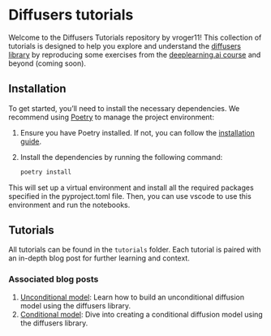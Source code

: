 # Diffusers tutorials

Welcome to the Diffusers Tutorials repository by vroger11! This collection of tutorials is designed to help you explore and understand the [diffusers library](https://github.com/huggingface/diffusers) by reproducing some exercises from the [deeplearning.ai course](https://www.deeplearning.ai/short-courses/how-diffusion-models-work/) and beyond (coming soon).

## Installation

To get started, you’ll need to install the necessary dependencies. We recommend using [Poetry](https://python-poetry.org/) to manage the project environment:

1. Ensure you have Poetry installed. If not, you can follow the [installation guide](https://python-poetry.org/docs/#installing-with-pipx).
2. Install the dependencies by running the following command:

    ```zsh
    poetry install
    ```

This will set up a virtual environment and install all the required packages specified in the pyproject.toml file.
Then, you can use vscode to use this environment and run the notebooks.

## Tutorials

All tutorials can be found in the `tutorials` folder. Each tutorial is paired with an in-depth blog post for further learning and context.

### Associated blog posts

1. [Unconditional model](https://website.vincent-roger.fr/blog/deeplearning/python/2024/06/02/diffusers-unconditional_model): Learn how to build an unconditional diffusion model using the diffusers library.
2. [Conditional model](https://website.vincent-roger.fr/blog/deeplearning/python/2024/06/16/diffusers-conditional_model.html): Dive into creating a conditional diffusion model using the diffusers library.
